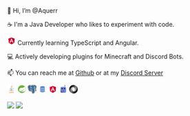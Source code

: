 👋 Hi, I’m @Aquerr

☕ I'm a Java Developer who likes to experiment with code.

<img height="20" src="https://github.com/github/explore/blob/main/topics/angular/angular.png?raw=true"/> Currently learning TypeScript and Angular.

💻 Actively developing plugins for Minecraft and Discord Bots.

📫 You can reach me at [Github](https://github.com/Aquerr/Aquerr/issues) or at my [Discord Server](https://github.com/Aquerr/Aquerr/issues)
  
<code><img height="20" src="https://github.com/github/explore/blob/main/topics/java/java.png?raw=true"/></code>
<code><img height="20" src="https://github.com/github/explore/blob/main/topics/spring/spring.png?raw=true"/></code>
<code><img height="20" src="https://github.com/github/explore/blob/main/topics/postgresql/postgresql.png?raw=true"/></code>
<code><img height="20" src="https://github.com/github/explore/blob/main/topics/sql/sql.png?raw=true"/></code>
<code><img height="20" src="https://github.com/github/explore/blob/main/topics/angular/angular.png?raw=true"/></code>
<code><img height="20" src="https://github.com/github/explore/blob/main/topics/discord-bots/discord-bots.png?raw=true"/></code>
<code><img height="20" src="https://github.com/github/explore/blob/main/topics/json/json.png?raw=true"/></code>
<div>
    <img align="center" src="https://github-readme-stats.vercel.app/api?username=aquerr&show_icons=true&theme=dark" />
    <img align="center" src="https://github-readme-stats.vercel.app/api/top-langs/?username=aquerr&layout=compact&theme=dark" />
</div>
